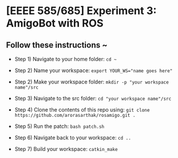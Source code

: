 # [EEEE 585/685] Experiment 3: AmigoBot with ROS

## Follow these instructions ~
* Step 1) Navigate to your home folder: ```cd ~```

* Step 2) Name your workspace: ```export YOUR_WS="name goes here"```

* Step 2) Make your workspace folder: ```mkdir -p "your workspace name"/src```

* Step 3) Navigate to the src folder: ```cd "your workspace name"/src```

* Step 4) Clone the contents of this repo using: ```git clone https://github.com/arorasarthak/rosamigo.git .```

* Step 5) Run the patch: ```bash patch.sh```
  
* Step 6) Navigate back to your workspace: ```cd ..```
  
* Step 7) Build your workspace: ```catkin_make```

